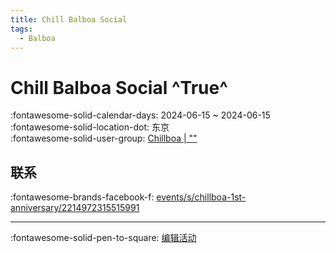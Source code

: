 ```yaml
---
title: Chill Balboa Social
tags:
  - Balboa
---
```


# Chill Balboa Social ^True^

:fontawesome-solid-calendar-days: 2024-06-15 ~ 2024-06-15  
:fontawesome-solid-location-dot: 东京  
:fontawesome-solid-user-group: [Chillboa | ""](https://swing.kids/ja_JP/chillboa)  


## 联系

:fontawesome-brands-facebook-f: [events/s/chillboa-1st-anniversary/2214972315515991](https://www.facebook.com/events/s/chillboa-1st-anniversary/2214972315515991)  

---

:fontawesome-solid-pen-to-square: [编辑活动](https://github.com/swingdance/events/issues/new?assignees=&labels=update+event&projects=&template=03-update_entity.yml&title=Update%20Event%3A%20ja_JP%20%E2%80%A2%20Chill%20Balboa%20Social&region=ja_JP&year=2024&id=chill-balboa-social&name=Chill%20Balboa%20Social&org_id=chillboa)
